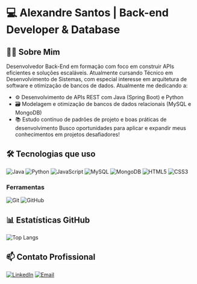 # 💻 Alexandre Santos | Back-end Developer & Database

## 👨‍💻 Sobre Mim
Desenvolvedor Back-End em formação com foco em construir APIs eficientes e soluções escaláveis. Atualmente cursando Técnico em Desenvolvimento de Sistemas, com especial interesse em arquitetura de software e otimização de bancos de dados.
Atualmente me dedicando a:
  - ⚙️ Desenvolvimento de APIs REST com Java (Spring Boot) e Python
  - 🗃️ Modelagem e otimização de bancos de dados relacionais (MySQL e MongoDB)
  - 📚 Estudo contínuo de padrões de projeto e boas práticas de desenvolvimento
Busco oportunidades para aplicar e expandir meus conhecimentos em projetos desafiadores!

## 🛠️ Tecnologias que uso

![Java](https://img.shields.io/badge/Java-ED8B00?style=for-the-badge&logo=openjdk&logoColor=white)
![Python](https://img.shields.io/badge/Python-3776AB?style=for-the-badge&logo=python&logoColor=white)
![JavaScript](https://img.shields.io/badge/JavaScript-F7DF1E?style=for-the-badge&logo=javascript&logoColor=black)
![MySQL](https://img.shields.io/badge/MySQL-4479A1?style=for-the-badge&logo=mysql&logoColor=white)
![MongoDB](https://img.shields.io/badge/MongoDB-47A248?style=for-the-badge&logo=mongodb&logoColor=white)
![HTML5](https://img.shields.io/badge/HTML5-E34F26?style=for-the-badge&logo=html5&logoColor=white)
![CSS3](https://img.shields.io/badge/CSS3-1572B6?style=for-the-badge&logo=css3&logoColor=white)

### Ferramentas
![Git](https://img.shields.io/badge/Git-F05032?style=for-the-badge&logo=git&logoColor=white)
![GitHub](https://img.shields.io/badge/GitHub-181717?style=for-the-badge&logo=github&logoColor=white)

## 📊 Estatísticas GitHub

![Top Langs](https://github-readme-stats.vercel.app/api/top-langs/?username=alexsant22&layout=compact&theme=tokyonight&hide=CSS&langs_count=6)

## 📫 Contato Profissional

[![LinkedIn](https://img.shields.io/badge/LinkedIn-0077B5?style=for-the-badge&logo=linkedin&logoColor=white)](https://www.linkedin.com/in/alexandre-santana-santos/)
[![Email](https://img.shields.io/badge/Email-D14836?style=for-the-badge&logo=gmail&logoColor=white)](mailto:alexandre.santana2201@gmail.com)
